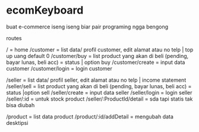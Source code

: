 # ecomKeyboard
buat e-commerce iseng iseng biar pair programing ngga bengong


routes

/ = home
/customer = list data/ profil customer, edit alamat atau no telp | top up uang default 0
/customer/buy = list product yang akan di beli (pending, bayar lunas, beli acc) = status | option buy
/customer/create = input data customer
/customer/login = login customer

/seller = list data/ profil seller, edit alamat atau no telp | income statement
/seller/sell = list product yang akan di beli (pending, bayar lunas, beli acc) = status |option sell
/seller/create = input data seller
/seller/login = login seller
/seller/:id = untuk stock product
/seller/:ProductId/detail = sda tapi statis tak bisa diubah

/product = list data product
/product/:id/addDetail = mengubah data desktipsi 


